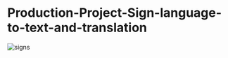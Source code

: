 # Production-Project-Sign-language-to-text-and-translation
![signs](https://github.com/user-attachments/assets/dfba8089-4def-4406-8bcc-f88cb6f623e4)
